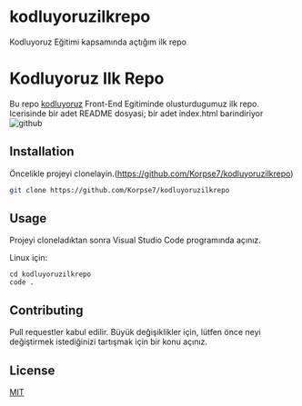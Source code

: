 # kodluyoruzilkrepo
Kodluyoruz Eğitimi kapsamında açtığım ilk repo
# Kodluyoruz Ilk Repo

Bu repo [kodluyoruz](https://app.patika.dev/courses/git/odev1) Front-End Egitiminde olusturdugumuz ilk repo. Icerisinde bir adet README dosyasi; bir adet index.html barindiriyor
![github](/22.png)

## Installation

Öncelikle projeyi clonelayin.(https://github.com/Korpse7/kodluyoruzilkrepo) 


```bash
git clone https://github.com/Korpse7/kodluyoruzilkrepo
```

## Usage

Projeyi cloneladıktan sonra Visual Studio Code programında açınız.

Linux için:
```linux
cd kodluyoruzilkrepo
code .
```

## Contributing
Pull requestler kabul edilir. Büyük değişiklikler için, lütfen önce neyi değiştirmek istediğinizi tartışmak için bir konu açınız.


## License
[MIT](https://choosealicense.com/licenses/mit/)